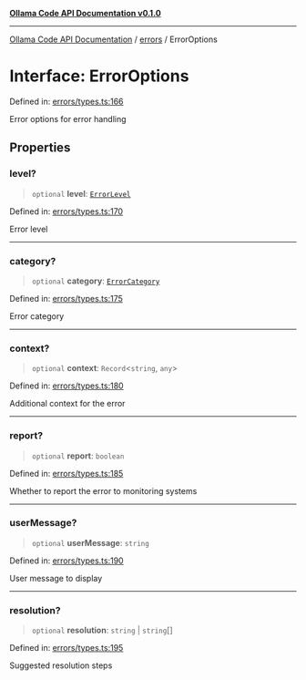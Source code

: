 [**Ollama Code API Documentation v0.1.0**](../../README.md)

***

[Ollama Code API Documentation](../../modules.md) / [errors](../README.md) / ErrorOptions

# Interface: ErrorOptions

Defined in: [errors/types.ts:166](https://github.com/erichchampion/ollama-code/blob/1174940021f16bcb3532cf8cda9d6c9f9b0e072f/ollama-code/src/errors/types.ts#L166)

Error options for error handling

## Properties

### level?

> `optional` **level**: [`ErrorLevel`](../enumerations/ErrorLevel.md)

Defined in: [errors/types.ts:170](https://github.com/erichchampion/ollama-code/blob/1174940021f16bcb3532cf8cda9d6c9f9b0e072f/ollama-code/src/errors/types.ts#L170)

Error level

***

### category?

> `optional` **category**: [`ErrorCategory`](../enumerations/ErrorCategory.md)

Defined in: [errors/types.ts:175](https://github.com/erichchampion/ollama-code/blob/1174940021f16bcb3532cf8cda9d6c9f9b0e072f/ollama-code/src/errors/types.ts#L175)

Error category

***

### context?

> `optional` **context**: `Record`\<`string`, `any`\>

Defined in: [errors/types.ts:180](https://github.com/erichchampion/ollama-code/blob/1174940021f16bcb3532cf8cda9d6c9f9b0e072f/ollama-code/src/errors/types.ts#L180)

Additional context for the error

***

### report?

> `optional` **report**: `boolean`

Defined in: [errors/types.ts:185](https://github.com/erichchampion/ollama-code/blob/1174940021f16bcb3532cf8cda9d6c9f9b0e072f/ollama-code/src/errors/types.ts#L185)

Whether to report the error to monitoring systems

***

### userMessage?

> `optional` **userMessage**: `string`

Defined in: [errors/types.ts:190](https://github.com/erichchampion/ollama-code/blob/1174940021f16bcb3532cf8cda9d6c9f9b0e072f/ollama-code/src/errors/types.ts#L190)

User message to display

***

### resolution?

> `optional` **resolution**: `string` \| `string`[]

Defined in: [errors/types.ts:195](https://github.com/erichchampion/ollama-code/blob/1174940021f16bcb3532cf8cda9d6c9f9b0e072f/ollama-code/src/errors/types.ts#L195)

Suggested resolution steps
